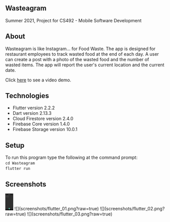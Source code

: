 ## Wasteagram
Summer 2021, Project for CS492 - Mobile Software Development

## About
Wasteagram is like Instagram... for Food Waste. The app is designed for restaurant employees to track wasted food at the end of each day. A user can create a post with a photo of the wasted food and the number of wasted items. The app will report the user's current location and the current date. 

Click [here](https://www.youtube.com/watch?v=zR-tzX3-tKg) to see a video demo. 

## Technologies
- Flutter version 2.2.2
- Dart version 2.13.3
- Cloud Firestore version 2.4.0
- Firebase Core version 1.4.0
- Firebase Storage version 10.0.1

## Setup
To run this program type the following at the command prompt:\
`cd Wasteagram`\
`flutter run`

## Screenshots
<img src="screenshots/flutter_01.png?raw=true" width="25">
![](screenshots/flutter_01.png?raw=true)
![](screenshots/flutter_02.png?raw=true)
![](screenshots/flutter_03.png?raw=true)
